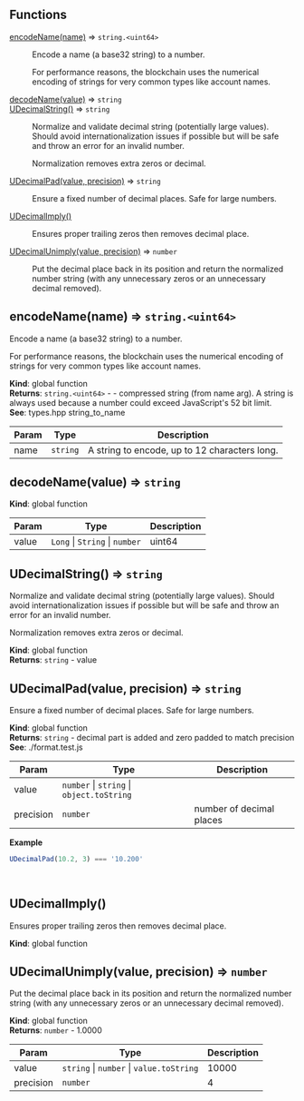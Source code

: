 ## Functions

<dl>
<dt><a href="#encodeName">encodeName(name)</a> ⇒ <code>string.&lt;uint64&gt;</code></dt>
<dd><p>Encode a name (a base32 string) to a number.</p>
<p>  For performance reasons, the blockchain uses the numerical encoding of strings
  for very common types like account names.</p>
</dd>
<dt><a href="#decodeName">decodeName(value)</a> ⇒ <code>string</code></dt>
<dd></dd>
<dt><a href="#UDecimalString">UDecimalString()</a> ⇒ <code>string</code></dt>
<dd><p>Normalize and validate decimal string (potentially large values).  Should
  avoid internationalization issues if possible but will be safe and
  throw an error for an invalid number.</p>
<p>  Normalization removes extra zeros or decimal.</p>
</dd>
<dt><a href="#UDecimalPad">UDecimalPad(value, precision)</a> ⇒ <code>string</code></dt>
<dd><p>Ensure a fixed number of decimal places.  Safe for large numbers.</p>
</dd>
<dt><a href="#UDecimalImply">UDecimalImply()</a></dt>
<dd><p>Ensures proper trailing zeros then removes decimal place.</p>
</dd>
<dt><a href="#UDecimalUnimply">UDecimalUnimply(value, precision)</a> ⇒ <code>number</code></dt>
<dd><p>Put the decimal place back in its position and return the normalized number
  string (with any unnecessary zeros or an unnecessary decimal removed).</p>
</dd>
</dl>

<a name="encodeName"></a>

## encodeName(name) ⇒ <code>string.&lt;uint64&gt;</code>
Encode a name (a base32 string) to a number.

  For performance reasons, the blockchain uses the numerical encoding of strings
  for very common types like account names.

**Kind**: global function  
**Returns**: <code>string.&lt;uint64&gt;</code> - - compressed string (from name arg).  A string is
    always used because a number could exceed JavaScript's 52 bit limit.  
**See**: types.hpp string_to_name  

| Param | Type | Description |
| --- | --- | --- |
| name | <code>string</code> | A string to encode, up to 12 characters long. |

<a name="decodeName"></a>

## decodeName(value) ⇒ <code>string</code>
**Kind**: global function  

| Param | Type | Description |
| --- | --- | --- |
| value | <code>Long</code> \| <code>String</code> \| <code>number</code> | uint64 |

<a name="UDecimalString"></a>

## UDecimalString() ⇒ <code>string</code>
Normalize and validate decimal string (potentially large values).  Should
  avoid internationalization issues if possible but will be safe and
  throw an error for an invalid number.

  Normalization removes extra zeros or decimal.

**Kind**: global function  
**Returns**: <code>string</code> - value  
<a name="UDecimalPad"></a>

## UDecimalPad(value, precision) ⇒ <code>string</code>
Ensure a fixed number of decimal places.  Safe for large numbers.

**Kind**: global function  
**Returns**: <code>string</code> - decimal part is added and zero padded to match precision  
**See**: ./format.test.js  

| Param | Type | Description |
| --- | --- | --- |
| value | <code>number</code> \| <code>string</code> \| <code>object.toString</code> |  |
| precision | <code>number</code> | number of decimal places |

**Example**  
```js
UDecimalPad(10.2, 3) === '10.200'

  
```
<a name="UDecimalImply"></a>

## UDecimalImply()
Ensures proper trailing zeros then removes decimal place.

**Kind**: global function  
<a name="UDecimalUnimply"></a>

## UDecimalUnimply(value, precision) ⇒ <code>number</code>
Put the decimal place back in its position and return the normalized number
  string (with any unnecessary zeros or an unnecessary decimal removed).

**Kind**: global function  
**Returns**: <code>number</code> - 1.0000  

| Param | Type | Description |
| --- | --- | --- |
| value | <code>string</code> \| <code>number</code> \| <code>value.toString</code> | 10000 |
| precision | <code>number</code> | 4 |

